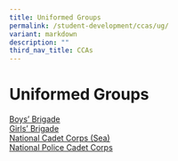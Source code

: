 ```yaml
---
title: Uniformed Groups
permalink: /student-development/ccas/ug/
variant: markdown
description: ""
third_nav_title: CCAs
---
```

# Uniformed Groups
[Boys’ Brigade](/cca/uniformed-groups/boys-brigade/)<br>
[Girls’ Brigade](/cca/uniformed-groups/girls-brigade/)<br>
[National Cadet Corps (Sea)](/cca/uniformed-groups/national-cadet-corps-ncc-sea/)<br>
[National Police Cadet Corps](/cca/uniformed-groups/npcc/)<br>